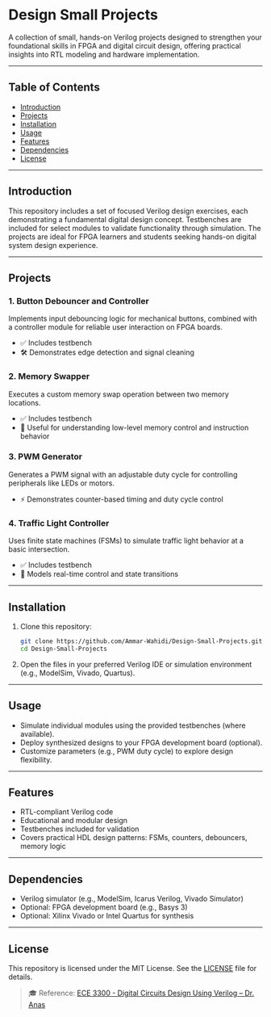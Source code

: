 # Design Small Projects

A collection of small, hands-on Verilog projects designed to strengthen your foundational skills in FPGA and digital circuit design, offering practical insights into RTL modeling and hardware implementation.

---

## Table of Contents

- [Introduction](#introduction)
- [Projects](#projects)
- [Installation](#installation)
- [Usage](#usage)
- [Features](#features)
- [Dependencies](#dependencies)
- [License](#license)

---

## Introduction

This repository includes a set of focused Verilog design exercises, each demonstrating a fundamental digital design concept. Testbenches are included for select modules to validate functionality through simulation. The projects are ideal for FPGA learners and students seeking hands-on digital system design experience.

---

## Projects

### 1. Button Debouncer and Controller

Implements input debouncing logic for mechanical buttons, combined with a controller module for reliable user interaction on FPGA boards.

- ✅ Includes testbench
- 🛠️ Demonstrates edge detection and signal cleaning

### 2. Memory Swapper

Executes a custom memory swap operation between two memory locations.

- ✅ Includes testbench
- 🧠 Useful for understanding low-level memory control and instruction behavior

### 3. PWM Generator

Generates a PWM signal with an adjustable duty cycle for controlling peripherals like LEDs or motors.

- ⚡ Demonstrates counter-based timing and duty cycle control

### 4. Traffic Light Controller

Uses finite state machines (FSMs) to simulate traffic light behavior at a basic intersection.

- ✅ Includes testbench
- 🚦 Models real-time control and state transitions

---

## Installation

1. Clone this repository:

   ```bash
   git clone https://github.com/Ammar-Wahidi/Design-Small-Projects.git
   cd Design-Small-Projects
   ```

2. Open the files in your preferred Verilog IDE or simulation environment (e.g., ModelSim, Vivado, Quartus).

---

## Usage

- Simulate individual modules using the provided testbenches (where available).
- Deploy synthesized designs to your FPGA development board (optional).
- Customize parameters (e.g., PWM duty cycle) to explore design flexibility.

---

## Features

- RTL-compliant Verilog code
- Educational and modular design
- Testbenches included for validation
- Covers practical HDL design patterns: FSMs, counters, debouncers, memory logic

---

## Dependencies

- Verilog simulator (e.g., ModelSim, Icarus Verilog, Vivado Simulator)
- Optional: FPGA development board (e.g., Basys 3)
- Optional: Xilinx Vivado or Intel Quartus for synthesis

---


## License

This repository is licensed under the MIT License. See the [LICENSE](LICENSE) file for details.


> 🎓 Reference:  [ECE 3300 - Digital Circuits Design Using Verilog – Dr. Anas](https://www.youtube.com/playlist?list=PL-iIOnHwN7NXw01eBDR7wI8KzGK4mu8Sr)  
